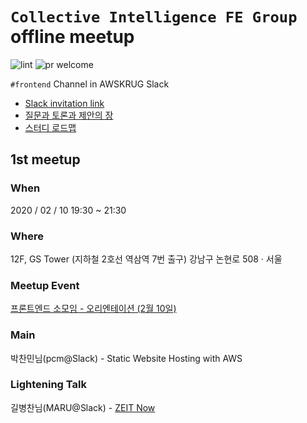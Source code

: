 # `Collective Intelligence FE Group` offline meetup

![lint](https://github.com/public-frontend-group/meetup/workflows/lint/badge.svg)
![pr welcome](https://img.shields.io/badge/issues-welcome-18ffff.svg)

`#frontend` Channel in AWSKRUG Slack

- [Slack invitation link](http://slack.awskr.org)
- [질문과 토론과 제안의 장](https://github.com/public-frontend-group/meetup/issues)
- [스터디 로드맵](https://github.com/orgs/public-frontend-group/projects/1)

## 1st meetup

### When

2020 / 02 / 10 19:30 ~ 21:30

### Where

12F, GS Tower (지하철 2호선 역삼역 7번 출구) 강남구 논현로 508 · 서울

### Meetup Event

[프론트엔드 소모임 - 오리엔테이션 (2월 10일)](https://www.meetup.com/ko-KR/awskrug/events/268417809/)

### Main

박찬민님(pcm@Slack) - Static Website Hosting with AWS

### Lightening Talk

길병찬님(MARU@Slack) - [ZEIT Now](https://docs.google.com/presentation/d/1fNpBx3qDq41Zx47hKJjtG0hpo8LaJCrXfox08NDOzk4/edit?usp=sharing)
